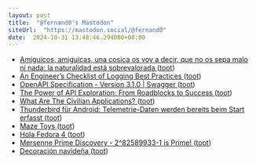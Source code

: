 ```yaml
---
layout: post
title:  "@fernand0's Mastodon"
siteUrl:  "https://mastodon.social/@fernand0"
date:  2024-10-31 13:48:46.294000+00:00
---
```

*  [Amiguicos, amiguicas, una cosica os voy a decir, que no os sepa malo ni nada: la naturalidad está sobrevalorada ](https://mastodon.social/@fernand0/113402349243102482) ([toot](https://mastodon.social/@fernand0/113402349243102482))
*  [An Engineer’s Checklist of Logging Best Practices ](https://www.honeycomb.io/blog/engineers-checklist-logging-best-practice) ([toot](https://mastodon.social/@fernand0/113402017465121166))
*  [OpenAPI Specification - Version 3.1.0 \| Swagger ](https://swagger.io/specification) ([toot](https://mastodon.social/@fernand0/113401768513630603))
*  [The Power of API Exploration: From Roadblocks to Success ](https://swagger.io/blog/api-exploration-roadblocks-success) ([toot](https://mastodon.social/@fernand0/113401471947502838))
*  [What Are The Civilian Applications? ](https://interconnected.org/home/2024/10/24/sou) ([toot](https://mastodon.social/@fernand0/113401232994301363))
*  [Thunderbird für Android: Telemetrie-Daten werden bereits beim Start erfasst ](https://www.kuketz-blog.de/thunderbird-fuer-android-telemetrie-daten-werden-bereits-beim-start-erfasst) ([toot](https://mastodon.social/@fernand0/113400414030600881))
*  [Maze Toys ](https://maze.toys) ([toot](https://mastodon.social/@fernand0/113399643155085109))
*  [Hola Fedora 4 ](https://mastodon.social/@fernand0/113397976188007865) ([toot](https://mastodon.social/@fernand0/113397976188007865))
*  [Mersenne Prime Discovery - 2^82589933-1 is Prime! ](https://www.mersenne.org/primes/?press=M8258993) ([toot](https://mastodon.social/@fernand0/113397743258473536))
*  [Decoración navideña ](https://www.flickr.com/photos/fernand0/54079049257) ([toot](https://mastodon.social/@fernand0/113397610898177697))

